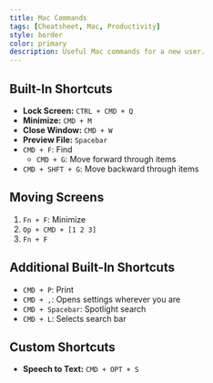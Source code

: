 ```yaml
---
title: Mac Commands
tags: [Cheatsheet, Mac, Productivity]
style: border
color: primary
description: Useful Mac commands for a new user.
---
```


## Built-In Shortcuts

- **Lock Screen:** `CTRL + CMD + Q`
- **Minimize:** `CMD + M`
- **Close Window:** `CMD + W`
- **Preview File:** `Spacebar`
- `CMD + F`: Find
  - `CMD + G`: Move forward through items
- `CMD + SHFT + G`: Move backward through items

## Moving Screens

1. `Fn + F`: Minimize
2. `Op + CMD + [1 2 3]`
3. `Fn + F`

## Additional Built-In Shortcuts

- `CMD + P`: Print
- `CMD + ,`: Opens settings wherever you are
- `CMD + Spacebar`: Spotlight search
- `CMD + L`: Selects search bar

## Custom Shortcuts

- **Speech to Text:** `CMD + OPT + S`
